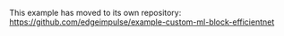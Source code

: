 This example has moved to its own repository: https://github.com/edgeimpulse/example-custom-ml-block-efficientnet

